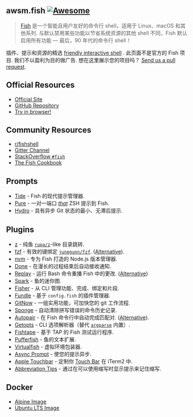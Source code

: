 <div class="github-widget" data-repo="jorgebucaran/awsm.fish"></div>

## awsm.fish [![Awesome](https://awesome.re/badge.svg)](https://awesome.re)

> [Fish](https://fishshell.com/) 是一个智能且用户友好的命令行 shell，适用于 Linux、macOS 和其他系列. 与默认禁用某些功能以节省系统资源的其他 shell 不同，Fish 默认启用所有功能 — 最后，90 年代的命令行 shell！

插件、提示和资源的精选 [friendly interactive shell](https://fishshell.com) . 此页面不是官方的 Fish 项目. 我们不以盈利为目的做广告. 想在这里展示您的项目吗？ [Send us a pull request](https://github.com/jorgebucaran/awesome-fish/fork).

## Official Resources

- [Official Site](https://fishshell.com)
- [GitHub Repository](https://github.com/fish-shell/fish-shell)
- [Try in browser!](https://rootnroll.com/d/fish-shell/) 

## Community Resources

- [r/fishshell](https://www.reddit.com/r/fishshell)
- [Gitter Channel](https://gitter.im/fish-shell/fish-shell)
- [StackOverflow `#fish`](https://stackoverflow.com/questions/tagged/fish)
- [The Fish Cookbook](https://github.com/jorgebucaran/cookbook.fish) 

## Prompts

- [Tide](https://github.com/IlanCosman/tide) - Fish 的现代提示管理器.
- [Pure](https://github.com/rafaelrinaldi/pure) - 一对一端口 [_that_](https://github.com/sindresorhus/pure) ZSH 提示到 Fish.
- [Hydro](https://github.com/jorgebucaran/hydro) - 具有异步 Git 状态的最小、无滞后提示.

## Plugins

- [z](https://github.com/jethrokuan/z) - 纯鱼 [`rupa/z`](https://github.com/rupa/z)-like 目录跳转.
- [fzf](https://github.com/PatrickF1/fzf.fish) - 有效的键绑定 [`junegunn/fzf`](https://github.com/junegunn/fzf). ([Alternative](https://github.com/jethrokuan/fzf)).
- [nvm](https://github.com/jorgebucaran/nvm.fish) - 专为 Fish 打造的 Node.js 版本管理器.
- [Done](https://github.com/franciscolourenco/done) - 在漫长的过程结束后自动接收通知.
- [Replay](https://github.com/jorgebucaran/replay.fish)  - 运行 Bash 命令重播 Fish 中的更改.  ([Alternative](https://github.com/edc/bass))
- [Spark](https://github.com/jorgebucaran/spark.fish) - 鱼的迷你图.
- [Fisher](https://github.com/jorgebucaran/fisher) - 从 CLI 管理功能、完成、绑定和片段.
- [Fundle](https://github.com/danhper/fundle) - 基于 `config.fish` 的插件管理器.
- [GitNow](https://github.com/joseluisq/gitnow) - 一组实用功能，可加快您的 git 工作流程.
- [Sponge](https://github.com/andreiborisov/sponge) - 自动清除拼写错误的命令历史记录.
- [Autopair](https://github.com/jorgebucaran/autopair.fish)  - 在 Fish 命令行中自动完成匹配对.  ([Alternative](https://github.com/laughedelic/pisces)).
- [Getopts](https://github.com/jorgebucaran/getopts.fish) - CLI 选项解析器（替代 [`argparse`](https://fishshell.com/docs/current/cmds/argparse.html) 内置）.
- [Fishtape](https://github.com/jorgebucaran/fishtape) - 基于 TAP 的 Fish 测试运行程序.
- [Pufferfish](https://github.com/nickeb96/puffer-fish) - 鱼的文本扩展.
- [Virtualfish](https://github.com/adambrenecki/virtualfish) - 虚拟环境包装器.
- [Async Prompt](https://github.com/acomagu/fish-async-prompt) - 使您的提示异步.
- [Apple Touchbar](https://github.com/rodrigobdz/fish-apple-touchbar) - 定制你 [Touch Bar](https://developer.apple.com/design/human-interface-guidelines/macos/touch-bar/touch-bar-overview) 在 iTerm2 中.
- [Abbreviation Tips](https://github.com/Gazorby/fish-abbreviation-tips) - 通过在可以使用缩写时显示提示来记住缩写.

## Docker

- [Alpine Image](https://hub.docker.com/r/purefish/docker-fish)
- [Ubuntu LTS Image](https://hub.docker.com/r/dideler/fish-shell)
